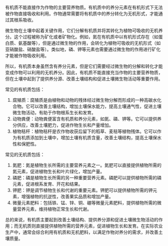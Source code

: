 有机质不能直接作为作物的主要营养物质。有机质中的养分元素在有机形式下无法被作物直接吸收和利用。作物通常需要将有机质中的养分转化为无机形式，才能通过其根系吸收。

微生物在土壤中起着关键作用，它们分解有机质并将其转化为植物可吸收的无机养分。这个过程被称为矿化或者矿物化。例如，氮在有机质中以有机形式存在（如蛋白质、氨基酸等），但是通过微生物的作用，会转化为植物可吸收的无机形式（如亚硝酸盐、硝酸盐等）。类似地，磷、钾等元素也需要通过微生物的作用进行矿化才能被作物吸收利用。

所以，有机质本身虽然含有养分元素，但是它们需要经过微生物的分解和转化才能变成作物可以利用的无机养分。因此，有机质不能直接充当作物的主要营养物质，但在土壤中起到了提供养分源、改善土壤结构和促进土壤微生物活动等重要作用。





常见的有机质包括：

1. 腐殖质：腐殖质是由植物和动物的残体经过微生物分解而形成的一种高碳水化合物。它可以改善土壤结构，增加土壤保水能力，提高土壤通气性，促进土壤微生物活动，有助于作物根系生长和发育。
2. 动物粪便：动物粪便富含有机质和养分元素，如氮、磷、钾等。它可以提供养分供应，改善土壤肥力，促进作物生长和产量增加。
3. 植物秸秆：植物秸秆是农作物收获后留下的稻草、麦秸等植物残体。它可以作为有机质添加到土壤中，增加土壤有机质含量，改善土壤结构，提高土壤保水性和保肥性。

常见的无机质包括：

1. 氮肥：氮是植物生长所需的主要营养元素之一。氮肥可以直接提供植物所需的氮元素，促进植物生长和叶片绿化，增加产量。
2. 磷肥：磷是植物生长所需的另一种重要营养元素。磷肥可以提供植物所需的磷元素，促进根系发育、开花和结果。
3. 钾肥：钾是调节植物生长和代谢的重要元素。钾肥可以提供植物所需的钾元素，增强植物的抗逆性，改善果实品质和增加产量。
4. 微量元素肥料：包括铁、锰、锌、铜、硼等微量元素肥料，提供植物所需的微量营养元素，维持植物正常生长和代谢。

总的来说，有机质主要起到改善土壤结构、提供养分源和促进土壤微生物活动的作用；而无机质则直接提供植物所需的营养元素，促进植物生长和发育。在实际农业生产中，通常会综合利用有机质和无机肥料，以满足作物对养分的需求，并改善土壤质量。
